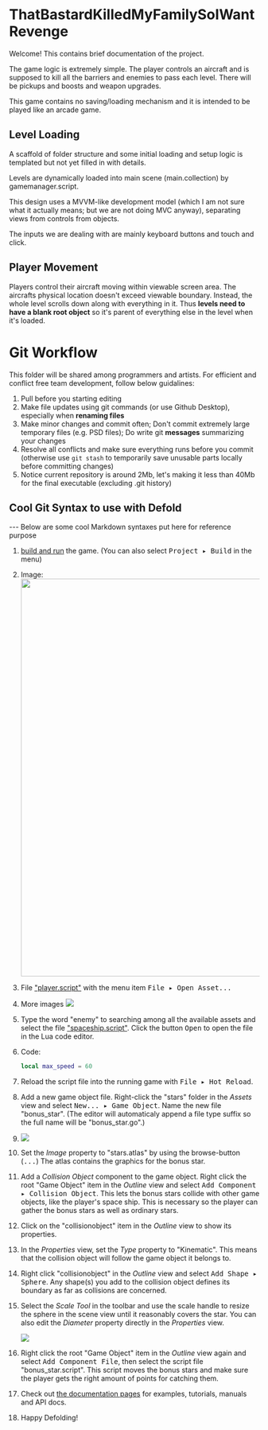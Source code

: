 # ThatBastardKilledMyFamilySoIWantRevenge

Welcome! This contains brief documentation of the project.

The game logic is extremely simple. The player controls an aircraft and is supposed to kill all the barriers and enemies to pass each level. There will be pickups and boosts and weapon upgrades. 

This game contains no saving/loading mechanism and it is intended to be played like an arcade game.

## Level Loading
A scaffold of folder structure and some initial loading and setup logic is templated but not yet filled in with details.

Levels are dynamically loaded into main scene (main.collection) by gamemanager.script.

This design uses a MVVM-like development model (which I am not sure what it actually means; but we are not doing MVC anyway), separating views from controls from objects.

The inputs we are dealing with are mainly keyboard buttons and touch and click.

## Player Movement

Players control their aircraft moving within viewable screen area. The aircrafts physical location doesn't exceed viewable boundary. Instead, the whole level scrolls down along with everything in it. Thus **levels need to have a blank root object** so it's parent of everything else in the level when it's loaded.

# Git Workflow

This folder will be shared among programmers and artists. For efficient and conflict free team development, follow below guidalines:

1. Pull before you starting editing
2. Make file updates using git commands (or use Github Desktop), especially when **renaming files**
3. Make minor changes and commit often; Don't commit extremely large temporary files (e.g. PSD files); Do write git **messages** summarizing your changes
4. Resolve all conflicts and make sure everything runs before you commit (otherwise use `git stash` to temporarily save unusable parts locally before committing changes)
5. Notice current repository is around 2Mb, let's making it less than 40Mb for the final executable (excluding .git history)

## Cool Git Syntax to use with Defold

--- Below are some cool Markdown syntaxes put here for reference purpose
1. [build and run](defold://build) the game. (You can also select <kbd>Project ▸ Build</kbd> in the menu)
2. Image: <img src="doc/local_inage.jpg" width="800">
3. File ["player.script"](defold://open?path=/scripts/player.script) with the menu item <kbd>File ▸ Open Asset...</kbd>
4. More images  <img src="doc/open_asset.png" srcset="doc/open_asset@2x.png 2x">
5. Type the word "enemy" to searching among all the available assets and select the file ["spaceship.script"](defold://open?path=/spaceship/spaceship.script). Click the button <kbd>Open</kbd> to open the file in the Lua code editor.
6. Code: 
   ```lua
   local max_speed = 60
   ```
7. Reload the script file into the running game with <kbd>File ▸ Hot Reload</kbd>.
8. Add a new game object file. Right-click the "stars" folder in the *Assets* view and select <kbd>New... ▸ Game Object</kbd>. Name the new file "bonus_star". (The editor will automaticaly append a file type suffix so the full name will be "bonus_star.go".)
8. ![](doc/add_component.png)
9. Set the *Image* property to "stars.atlas" by using the browse-button (<kbd>...</kbd>) The atlas contains the graphics for the bonus star.

4. Add a *Collision Object* component to the game object. Right click the root "Game Object" item in the *Outline* view and select <kbd>Add Component ▸ Collision Object</kbd>. This lets the bonus stars collide with other game objects, like the player's space ship. This is necessary so the player can gather the bonus stars as well as ordinary stars.

5. Click on the "collisionobject" item in the *Outline* view to show its properties.

6. In the *Properties* view, set the *Type* property to "Kinematic". This means that the collision object will follow the game object it belongs to.

7. Right click "collisionobject" in the *Outline* view and select <kbd>Add Shape ▸ Sphere</kbd>. Any shape(s) you add to the collision object defines its boundary as far as collisions are concerned.

8. Select the *Scale Tool* in the toolbar and use the scale handle to resize the sphere in the scene view until it reasonably covers the star. You can also edit the *Diameter* property directly in the *Properties* view.

   ![](doc/sphere_size.jpg)

9. Right click the root "Game Object" item in the *Outline* view again and select <kbd>Add Component File</kbd>, then select the script file "bonus_star.script". This script moves the bonus stars and make sure the player gets the right amount of points for catching them.
10. Check out [the documentation pages](https://defold.com/learn) for examples, tutorials, manuals and API docs.
11. Happy Defolding!